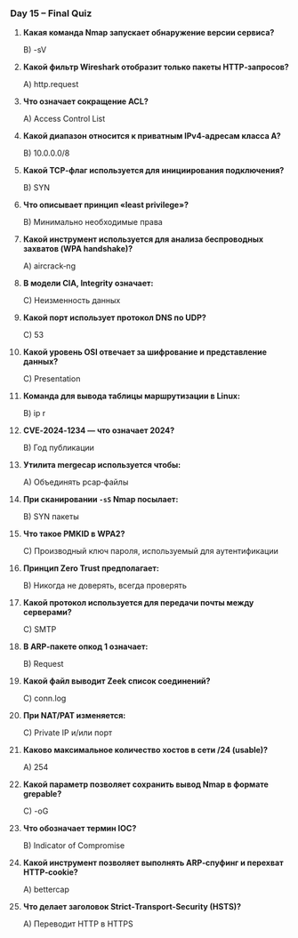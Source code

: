 ### **Day 15 – Final Quiz**

1.  **Какая команда Nmap запускает обнаружение версии сервиса?**

    B) -sV

2.  **Какой фильтр Wireshark отобразит только пакеты HTTP‑запросов?**

    A) http.request

3.  **Что означает сокращение ACL?**

    A) Access Control List

4.  **Какой диапазон относится к приватным IPv4‑адресам класса A?**

    B) 10.0.0.0/8

5.  **Какой TCP‑флаг используется для инициирования подключения?**

    B) SYN

6.  **Что описывает принцип «least privilege»?**

    B) Минимально необходимые права

7.  **Какой инструмент используется для анализа беспроводных захватов (WPA handshake)?**

    A) aircrack‑ng

8.  **В модели CIA, Integrity означает:**

    C) Неизменность данных

9.  **Какой порт использует протокол DNS по UDP?**

    C) 53

10. **Какой уровень OSI отвечает за шифрование и представление данных?**

    C) Presentation

11. **Команда для вывода таблицы маршрутизации в Linux:**

    B) ip r

12. **CVE‑2024‑1234 — что означает 2024?**

    B) Год публикации

13. **Утилита mergecap используется чтобы:**

    A) Объединять pcap‑файлы

14. **При сканировании `-sS` Nmap посылает:**

    B) SYN пакеты

15. **Что такое PMKID в WPA2?**

    C) Производный ключ пароля, используемый для аутентификации

16. **Принцип Zero Trust предполагает:**

    B) Никогда не доверять, всегда проверять

17. **Какой протокол используется для передачи почты между серверами?**

    C) SMTP

18. **В ARP‑пакете опкод 1 означает:**

    B) Request

19. **Какой файл выводит Zeek список соединений?**

    C) conn.log

20. **При NAT/PAT изменяется:**

    C) Private IP и/или порт

21. **Каково максимальное количество хостов в сети /24 (usable)?**

    A) 254

22. **Какой параметр позволяет сохранить вывод Nmap в формате grepable?**

    C) -oG

23. **Что обозначает термин IOC?**

    B) Indicator of Compromise

24. **Какой инструмент позволяет выполнять ARP‑спуфинг и перехват HTTP‑cookie?**

    A) bettercap

25. **Что делает заголовок Strict‑Transport‑Security (HSTS)?**

    A) Переводит HTTP в HTTPS